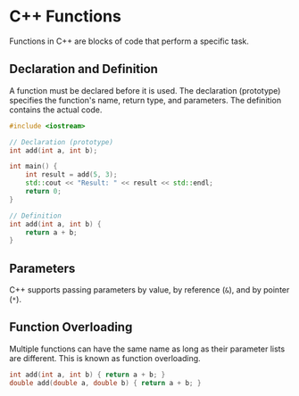 # C++ Functions

Functions in C++ are blocks of code that perform a specific task.

## Declaration and Definition
A function must be declared before it is used. The declaration (prototype) specifies the function's name, return type, and parameters. The definition contains the actual code.

```cpp
#include <iostream>

// Declaration (prototype)
int add(int a, int b);

int main() {
    int result = add(5, 3);
    std::cout << "Result: " << result << std::endl;
    return 0;
}

// Definition
int add(int a, int b) {
    return a + b;
}
```

## Parameters
C++ supports passing parameters by value, by reference (`&`), and by pointer (`*`).

## Function Overloading
Multiple functions can have the same name as long as their parameter lists are different. This is known as function overloading.

```cpp
int add(int a, int b) { return a + b; }
double add(double a, double b) { return a + b; }
```
